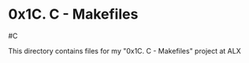 # 0x1C. C - Makefiles
#C

This directory contains files for my "0x1C. C - Makefiles" project at ALX
